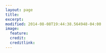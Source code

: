 ```yaml
---
layout: page
title: 
excerpt: 
modified: 2014-08-08T19:44:38.564948-04:00
image:
  feature: 
  credit: 
  creditlink: 
---
```

<div style="margin-left:auto;margin-right:auto;width:100%">
<script src="https://embed.github.com/view/geojson/osmlab/basket/gh-pages/_site/map.geojson?height=300&width=700"></script></div>


